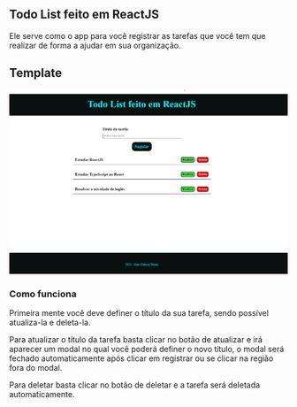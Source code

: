 ## Todo List feito em ReactJS

Ele serve como o app para você registrar as tarefas que você tem que realizar de forma a ajudar em sua organização.

## Template

![Project Template](./public/todo_list.png)


### Como funciona

Primeira mente você deve definer o título da sua tarefa, sendo possível atualiza-la e deleta-la.

Para atualizar o título da tarefa basta clicar no botão de atualizar e irá aparecer um modal no qual você poderá definer o novo título, o modal será fechado automaticamente após clicar em registrar ou se clicar na região fora do modal.

Para deletar basta clicar no botão de deletar e a tarefa será deletada automaticamente.
